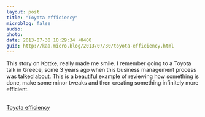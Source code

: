 ```yaml
---
layout: post
title: "Toyota efficiency"
microblog: false
audio: 
photo: 
date: 2013-07-30 10:29:34 +0400
guid: http://kaa.micro.blog/2013/07/30/toyota-efficiency.html
---
```

<p>This story on Kottke, really made me smile. I remember going to a Toyota talk in Greece, some 3 years ago when this business management process was talked about. This is a beautiful example of reviewing how something is done, make some minor tweaks and then creating something infinitely more efficient.</p><br /><a href='http://kottke.org/13/07/toyota-donates-efficiency-to-non-profit'>Toyota efficiency</a>

